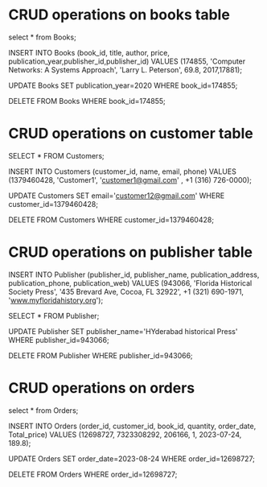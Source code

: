 # CRUD operations on books table
select * from Books;

INSERT INTO Books (book_id, title, author, price, publication_year,publisher_id,publisher_id) VALUES  (174855,	'Computer Networks: A Systems Approach',	'Larry L. Peterson',	69.8,	2017,17881);

UPDATE Books 
SET publication_year=2020 
WHERE book_id=174855;

DELETE FROM Books WHERE book_id=174855;



# CRUD operations on customer table

SELECT * FROM Customers;

INSERT INTO Customers (customer_id, name, email, phone) VALUES (1379460428,	'Customer1',	'customer1@gmail.com' ,	+1 (316) 726-0000);

UPDATE Customers SET email='customer12@gmail.com' WHERE customer_id=1379460428;

DELETE FROM Customers WHERE customer_id=1379460428;

# CRUD operations on publisher table

INSERT INTO Publisher (publisher_id, publisher_name, publication_address, publication_phone, publication_web) VALUES (943066,	'Florida Historical Society Press',	'435 Brevard Ave, Cocoa, FL 32922',	+1 (321) 690-1971,	'www.myfloridahistory.org');

SELECT * FROM Publisher;

UPDATE Publisher SET publisher_name='HYderabad historical Press' WHERE publisher_id=943066;

DELETE FROM Publisher WHERE publisher_id=943066;

# CRUD operations on orders
select * from Orders;

INSERT INTO Orders (order_id, customer_id, book_id, quantity, order_date, Total_price) VALUES (12698727, 7323308292, 206166, 1,	2023-07-24,	189.8);

UPDATE Orders SET order_date=2023-08-24 WHERE order_id=12698727;

DELETE FROM Orders WHERE order_id=12698727;

